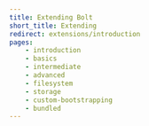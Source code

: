 ```yaml
---
title: Extending Bolt
short_title: Extending
redirect: extensions/introduction
pages:
    - introduction
    - basics
    - intermediate
    - advanced
    - filesystem
    - storage
    - custom-bootstrapping
    - bundled
---
```

